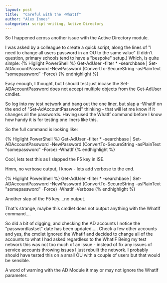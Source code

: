 ```yaml
---
layout: post
title:  "Careful with the -WhatIf"
author: "Alex Innes"
categories: script writing, Active Directory
---
```


So I happened across another issue with the Active Directory module.
<!--more--> 
I was asked by a colleague to create a quick script, along the lines of "I need to change all users password in an OU to the same value" (I didn't question, primary schools tend to have a "bespoke" setup.) 
Which, is quite simple:
{% Higlight PowerShell %}
Get-AdUser -filter * -searchbase <whatever the OU was> | Set-ADAccountPassword -NewPassword (ConvertTo-SecureString -asPlainText "somepassword" -Force) 
{% endhighlight %}

Easy enough, I thought, but I should test just incase the Set-ADAccountPassword does not accept multiple objects from the Get-AdUser cmdlet.

So log into my test network and bang out the one liner, but slap a -WhatIf on the end of "Set-AdAccountPassword" thinking - that will let me know if it changes all the passwords. Having used the WhatIf command before I know
how handy it is for testing one liners like this.

So the full command is looking like:

{% Higlight PowerShell %}
Get-AdUser -filter * -searchbase <whatever the OU was> | Set-ADAccountPassword -NewPassword (ConvertTo-SecureString -asPlainText "somepassword" -Force) -WhatIf
{% endhighlight %}

Cool, lets test this as I slapped the F5 key in ISE.

Hmm, no verbose output, I know - lets add verbose to the end.

{% Higlight PowerShell %}
Get-AdUser -filter * -searchbase <whatever the OU was> | Set-ADAccountPassword -NewPassword (ConvertTo-SecureString -asPlainText "somepassword" -Force) -WhatIf -Verbose
{% endhighlight %}


Another slap of the F5 key....no output.

That's strange, maybe this cmdlet does not output anything with the WhatIf command....

So did a bit of digging, and checking the AD accounts I notice the "passwordlastset" date has been updated.....
Check a few other accounts and yes, the cmdlet ignored the WhatIf and decided to change all of the accounts to what I had asked regardless to the WhatIF
Being my test network this was not too much of an issue - instead of fix any issues of service accounts throwing issues I just rebuilt the network.
I probably should have tested this on a small OU with a couple of users but that would be sensible.

A word of warning with the AD Module it may or may not ignore the WhatIf parameter.
